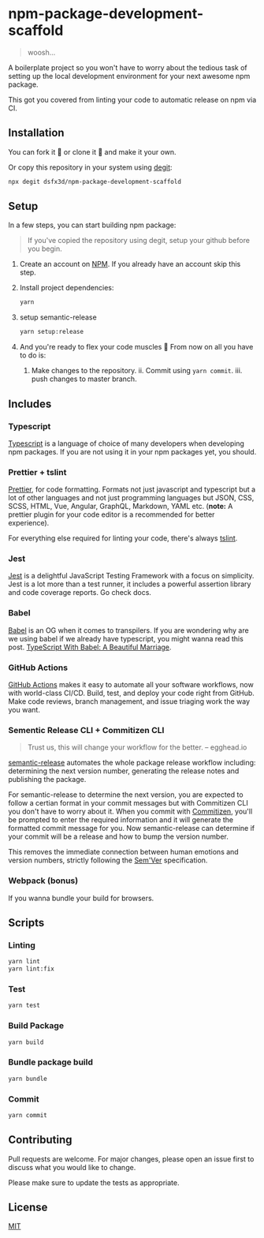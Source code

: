 # npm-package-development-scaffold

> woosh...

A boilerplate project so you won't have to worry about the tedious task of setting up the local development environment for your next awesome npm package.

This got you covered from linting your code to automatic release on npm via CI.

## Installation

You can fork it :fork_and_knife: or clone it :sheep: and make it your own.

Or copy this repository in your system using [degit](https://www.npmjs.com/package/degit):

```bash
npx degit dsfx3d/npm-package-development-scaffold
```

## Setup

In a few steps, you can start building npm package:

> If you've copied the repository using degit, setup your github before you begin.

1. Create an account on [NPM](https://www.npmjs.com/package/degit). If you already have an account skip this step.

2. Install project dependencies:

   ```bash
   yarn
   ```

3. setup semantic-release

   ```bash
   yarn setup:release
   ```

4. And you're ready to flex your code muscles :muscle:
   From now on all you have to do is:

   1. Make changes to the repository.
   ii. Commit using `yarn commit`.
   iii. push changes to master branch.

## Includes

### Typescript

[Typescript](https://www.typescriptlang.org/) is a language of choice of many developers when developing npm packages. If you are not using it in your npm packages yet, you should.

### Prettier + tslint

[Prettier](https://www.npmjs.com/package/prettier), for code formatting. Formats not just javascript and typescript but a lot of other languages and not just programming languages but JSON, CSS, SCSS, HTML, Vue, Angular, GraphQL, Markdown, YAML etc. (**note:** A prettier plugin for your code editor is a recommended for better experience).

For everything else required for linting your code, there's always [tslint](https://palantir.github.io/tslint/).

### Jest

[Jest](https://jestjs.io/en/) is a delightful JavaScript Testing Framework with a focus on simplicity. Jest is a lot more than a test runner, it includes a powerful assertion library and code coverage reports. Go check docs.

### Babel

[Babel](https://babeljs.io/) is an OG when it comes to transpilers. If you are wondering why are we using babel if we already have typescript, you might wanna read this post. [TypeScript With Babel: A Beautiful Marriage](https://iamturns.com/typescript-babel/).

### GitHub Actions

[GitHub Actions](https://github.com/features/actions) makes it easy to automate all your software workflows, now with world-class CI/CD. Build, test, and deploy your code right from GitHub. Make code reviews, branch management, and issue triaging work the way you want.

### Sementic Release CLI + Commitizen CLI

> Trust us, this will change your workflow for the better. – egghead.io

[semantic-release](https://github.com/semantic-release/semantic-release) automates the whole package release workflow including: determining the next version number, generating the release notes and publishing the package.

For semantic-release to determine the next version, you are expected to follow a certian format in your commit messages but with Commitizen CLI you don't have to worry about it. When you commit with [Commitizen](https://www.npmjs.com/package/commitizen), you'll be prompted to enter the required information and it will generate the formatted commit message for you. Now semantic-release can determine if your commit will be a release and how to bump the version number.

This removes the immediate connection between human emotions and version numbers, strictly following the [Sem'Ver](https://semver.org/) specification.

### Webpack (bonus)

If you wanna bundle your build for browsers.

## Scripts

### Linting

```bash
yarn lint
yarn lint:fix
```

### Test

```bash
yarn test
```

### Build Package

```bash
yarn build
```

### Bundle package build

```bash
yarn bundle
```

### Commit

```bash
yarn commit
```

## Contributing

Pull requests are welcome. For major changes, please open an issue first to discuss what you would like to change.

Please make sure to update the tests as appropriate.

## License

[MIT](https://choosealicense.com/licenses/mit/)
